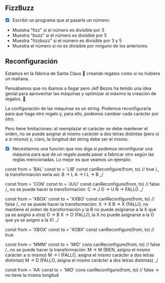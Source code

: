 ## FizzBuzz

- [x] Escribir un programa que al pasarle un número:

- Muestra "fizz" si el número es divisible por 3
- Muestra "buzz" si el número es divisible por 5
- Muestra "fizzbuzz" si el número es divisible por 3 y 5
- Muestra el número si no es divisible por ninguno de los anteriores

## Reconfiguración

Estamos en la fábrica de Santa Claus 🎅 creando regalos como si no hubiera un mañana.

Pensábamos que no íbamos a llegar pero Jelf Bezos ha tenido una idea genial para aprovechar las máquinas y optimizar al máximo la creación de regalos. 🎁

La configuración de las máquinas es un string. Podemos reconfigurarla para que haga otro regalo y, para ello, podemos cambiar cada carácter por otro.

Pero tiene limitaciones: al reemplazar el carácter se debe mantener el orden, no se puede asignar al mismo carácter a dos letras distintas (pero sí a si mismo) y, claro, la longitud del string debe ser el mismo.

- [x] Necesitamos una función que nos diga si podemos reconfigurar una máquina para que de un regalo pueda pasar a fabricar otro según las reglas mencionadas. Lo mejor es que veamos un ejemplo:

const from = 'BAL'
const to = 'LIB'
const canReconfigure(from, to) // true
/_ la transformación sería así:
B -> L
A -> I
L -> B
_/

const from = 'CON'
const to = 'JUU'
const canReconfigure(from, to) // false
/_ no se puede hacer la transformación:
C -> J
O -> U
N -> FALLO
_/

const from = 'XBOX'
const to = 'XXBO'
const canReconfigure(from, to) // false
/_ no se puede hacer la transformación:
X -> X
B -> X (FALLO, no mantiene el orden de transformación y la B no puede asignarse a la X que ya se asignó a otra)
O -> B
X -> O (FALLO, la X no puede asignarse a la O que ya se asignó a la X)
_/

const from = 'XBOX'
const to = 'XOBX'
const canReconfigure(from, to) // true

const from = 'MMM'
const to = 'MID'
cons canReconfigure(from, to) // false
/_ no se puede hacer la transformación:
M -> M (BIEN, asigna el mismo carácter a si mismo)
M -> I (FALLO, asigna el mismo carácter a dos letras distintas)
M -> D (FALLO, asigna el mismo carácter a dos letras distintas)
_/

const from = 'AA'
const to = 'MID'
cons canReconfigure(from, to) // false -> no tiene la misma longitud
